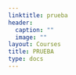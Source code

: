 ```yaml
---
linktitle: prueba
header: 
  caption: ""
  image: ""
layout: Courses
title: PRUEBA
type: docs
---
```


